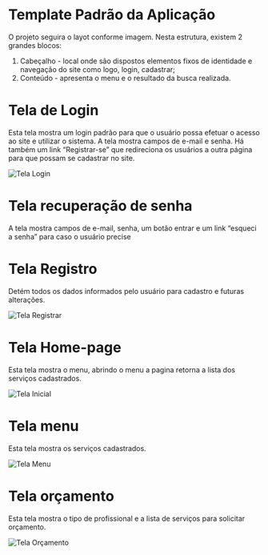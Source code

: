 # Template Padrão da Aplicação

O projeto seguira o layot conforme imagem. Nesta estrutura, existem 2
grandes blocos:
1. Cabeçalho - local onde são dispostos elementos fixos de identidade e navegação do 
site como logo, login, cadastrar;
2. Conteúdo - apresenta o menu e o resultado da busca realizada.



# Tela de Login

Esta tela mostra um login padrão para que o usuário possa efetuar o acesso ao site e utilizar o 
sistema. A tela mostra campos de e-mail e senha. Há também um link “Registrar-se” que redireciona os 
usuários a outra página para que possam se cadastrar no site.

![Tela Login](https://user-images.githubusercontent.com/101760616/173246740-ac66e141-74db-4426-b307-f74792d37231.jpg)



# Tela recuperação de senha

A tela mostra campos de e-mail, senha, um botão entrar e um link “esqueci a senha” 
para caso o usuário precise


# Tela Registro

Detém todos os dados informados pelo usuário para cadastro e futuras alterações.

![Tela Registrar](https://user-images.githubusercontent.com/101760616/173246736-76e9f7e2-8c59-4dc6-bc1f-b8a1508afdd7.jpg)


# Tela Home-page

Esta tela mostra o menu, abrindo o menu a pagina retorna a lista dos serviços cadastrados. 

![Tela Inicial](https://user-images.githubusercontent.com/101760616/173246738-cb95f239-a460-4ddc-8dee-ef8e54edd969.jpg)

# Tela menu

Esta tela mostra os serviços cadastrados.

![Tela Menu](https://user-images.githubusercontent.com/101760616/173246741-5bfdb8fc-a593-4843-b1b3-0c3d5e97938a.jpg)


# Tela orçamento

Esta tela mostra o tipo de profissional e a lista de serviços para solicitar orçamento.

![Tela Orçamento](https://user-images.githubusercontent.com/101760616/173246743-677aebc5-1c6c-4d93-90aa-b265ca5ada94.jpg)


